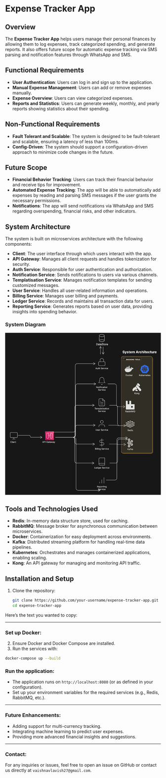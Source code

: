 # Expense Tracker App

## Overview
The **Expense Tracker App** helps users manage their personal finances by allowing them to log expenses, track categorized spending, and generate reports. It also offers future scope for automatic expense tracking via SMS parsing and notification features through WhatsApp and SMS.

## Functional Requirements
- **User Authentication**: Users can log in and sign up to the application.
- **Manual Expense Management**: Users can add or remove expenses manually.
- **Expense Overview**: Users can view categorized expenses.
- **Reports and Statistics**: Users can generate weekly, monthly, and yearly reports showing statistics about their spending.

## Non-Functional Requirements
- **Fault Tolerant and Scalable**: The system is designed to be fault-tolerant and scalable, ensuring a latency of less than 100ms.
- **Config-Driven**: The system should support a configuration-driven approach to minimize code changes in the future.

## Future Scope
- **Financial Behavior Tracking**: Users can track their financial behavior and receive tips for improvement.
- **Automated Expense Tracking**: The app will be able to automatically add expenses by reading and parsing SMS messages if the user grants the necessary permissions.
- **Notifications**: The app will send notifications via WhatsApp and SMS regarding overspending, financial risks, and other indicators.

## System Architecture
The system is built on microservices architecture with the following components:

- **Client**: The user interface through which users interact with the app.
- **API Gateway**: Manages all client requests and handles tokenization for security.
- **Auth Service**: Responsible for user authentication and authorization.
- **Notification Service**: Sends notifications to users via various channels.
- **Templatisation Service**: Manages notification templates for sending customized messages.
- **User Service**: Handles all user-related information and operations.
- **Billing Service**: Manages user billing and payments.
- **Ledger Service**: Records and maintains all transaction data for users.
- **Reporting Service**: Generates reports based on user data, providing insights into spending behavior.

### System Diagram
![System Architecture](https://github.com/LavishVaishnav/-Expense_Tracker/blob/main/HLD.png)

## Tools and Technologies Used

- **Redis**: In-memory data structure store, used for caching.
- **RabbitMQ**: Message broker for asynchronous communication between microservices.
- **Docker**: Containerization for easy deployment across environments.
- **Kafka**: Distributed streaming platform for handling real-time data pipelines.
- **Kubernetes**: Orchestrates and manages containerized applications, enabling scaling.
- **Kong**: An API gateway for managing and monitoring API traffic.

## Installation and Setup

1. Clone the repository:
   ```bash
   git clone https://github.com/your-username/expense-tracker-app.git
   cd expense-tracker-app
Here’s the text you wanted to copy:

---

### Set up Docker:

2. Ensure Docker and Docker Compose are installed.
3. Run the services with:

```bash
docker-compose up --build
```

### Run the application:

- The application runs on `http://localhost:8080` (or as defined in your configuration).
- Set up your environment variables for the required services (e.g., Redis, RabbitMQ, etc.).

---

### Future Enhancements:
- Adding support for multi-currency tracking.
- Integrating machine learning to predict user expenses.
- Providing more advanced financial insights and suggestions.

---

### Contact:
For any inquiries or issues, feel free to open an issue on GitHub or contact us directly at `vaishnavlavish27@gmail.com`.


